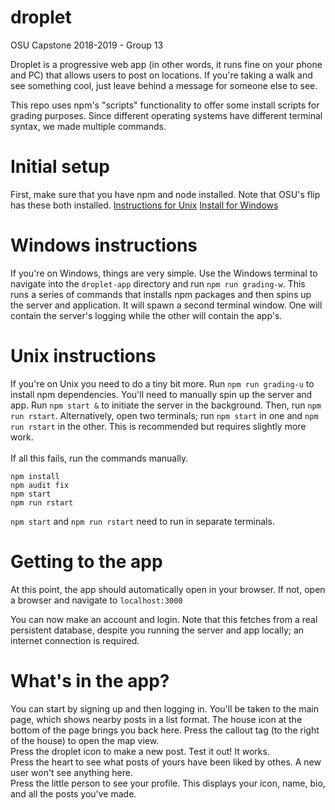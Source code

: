 # droplet
OSU Capstone 2018-2019 - Group 13

Droplet is a progressive web app (in other words, it runs fine on your phone and PC) that allows users to post on locations.
If you're taking a walk and see something cool, just leave behind a message for someone else to see. 

This repo uses npm's "scripts" functionality to offer some install scripts for grading purposes. 
Since different operating systems have different terminal syntax, we made multiple commands. 

# Initial setup

First, make sure that you have npm and node installed. Note that OSU's flip has these both installed. 
[Instructions for Unix](https://linuxize.com/post/how-to-install-node-js-on-ubuntu-18.04/)
[Install for Windows](https://nodejs.org/en/)

# Windows instructions

If you're on Windows, things are very simple. Use the Windows terminal to navigate into the `droplet-app` directory and run `npm run grading-w`. 
This runs a series of commands that installs npm packages and then spins up the server and application. 
It will spawn a second terminal window. One will contain the server's logging while the other will contain the app's. 

# Unix instructions

If you're on Unix you need to do a tiny bit more. Run `npm run grading-u` to install npm dependencies. You'll need to manually spin up the server and app. 
Run `npm start &` to initiate the server in the background. Then, run `npm run rstart`. 
Alternatively, open two terminals; run `npm start` in one and `npm run rstart` in the other. This is recommended but requires slightly more work.<br/><br/>
If all this fails, run the commands manually.
```
npm install
npm audit fix
npm start
npm run rstart
```
`npm start` and `npm run rstart` need to run in separate terminals. 

# Getting to the app

At this point, the app should automatically open in your browser. If not, open a browser and navigate to
`localhost:3000`

You can now make an account and login. Note that this fetches from a real persistent database, despite you running the server and app locally; an internet connection is required. 

# What's in the app?

You can start by signing up and then logging in. You'll be taken to the main page, which shows nearby posts in a list format. The house icon at the bottom of the page brings you back here. 
Press the callout tag (to the right of the house) to open the map view. <br/>
Press the droplet icon to make a new post. Test it out! It works. <br/>
Press the heart to see what posts of yours have been liked by othes. A new user won't see anything here. <br/>
Press the little person to see your profile. This displays your icon, name, bio, and all the posts you've made. 